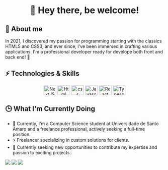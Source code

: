 <h1 align="center">👋 Hey there, be welcome!</h1>

## 🖖 About me
In 2021, I discovered my passion for programming starting with the classics HTML5 and CSS3, and ever since, I've been immersed in crafting various applications. I'm a professional developer ready for develope both front and back end! 🌟
<br>

## ⚡ Technologies & Skills
<div align="center">
  <img align="center" alt="NextJS"         height="30" width="40" src="https://github.com/user-attachments/assets/71a00787-904d-4c7a-a2e5-c50315061f36">
  <img align="center" alt="Html"         height="30" width="40" src="https://img.icons8.com/color/512/html-5.png">
  <img align="center" alt="css"         height="30" width="40" src="https://img.icons8.com/color/512/css3.png">
 
  <img align="center" alt="Javascript"      height="30" width="40" src="https://xesque.rocketseat.dev/platform/tech/javascript.svg">
  <img align="center" alt="React"height="30" width="40" src="https://cdn.icon-icons.com/icons2/2415/PNG/512/react_original_wordmark_logo_icon_146375.png">
  <img align="center" alt="Typescript" height="30" width="40" src="https://img.icons8.com/fluency/344/typescript.png"> 
</div>

## 🕒 What I'm Currently Doing

* 🔭 Currently, I'm a Computer Science student at Universidade de Santo Amaro and a freelance professional, actively seeking a full-time position.
* ⚡ Freelancer specializing in custom solutions for clients.
* 💼 Currently seeking new opportunities to contribute my expertise and passion to exciting projects.

<p align="center">

  <a href="https://www.linkedin.com/in/lucas-patrao/"><img src="https://img.shields.io/badge/-LucasPatrão-blue?style=flat&logo=Linkedin&logoColor=white" /></a>
  <a href="mailto:lucasdecastropatrao@gmail.com"><img src="https://img.shields.io/badge/-lucasdecastropatrao@gmail.com-c14438?style=flat&logo=Gmail&logoColor=white" /></a>
  <a href="https://github.com/lucaspatraodev/github-profile-views-counter">
    <img src="https://komarev.com/ghpvc/?username=lucaspatraodev&color=yellow">
</a>
</p>





